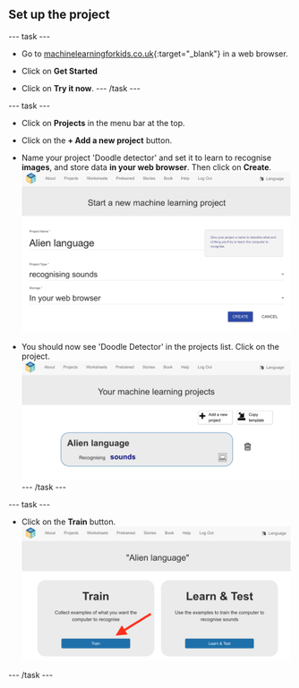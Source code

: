 ## Set up the project

--- task ---
+ Go to [machinelearningforkids.co.uk](https://machinelearningforkids.co.uk/){:target="_blank"} in a web browser. 

+ Click on **Get Started**

+ Click on **Try it now**.
--- /task ---

--- task ---
+ Click on **Projects** in the menu bar at the top.

+ Click on the **+ Add a new project** button.

+ Name your project 'Doodle detector' and set it to learn to recognise **images**, and store data **in your web browser**. Then click on **Create**.
![Creating a project](images/create-project.png)

+ You should now see 'Doodle Detector' in the projects list. Click on the project.
![Project list with doodle detector listed](images/projects-list.png)
--- /task ---

--- task ---
+ Click on the **Train** button.
![Project main menu](images/project-train.png)

--- /task ---



